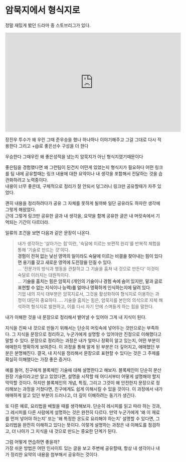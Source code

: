 # 암묵지에서 형식지로

정말 재밌게 봤던 드라마 중 스토브리그가 있다.  

<iframe width="560" height="315" src="https://www.youtube.com/embed/c5aE51XTgbE?si=HQu3IuK94s5pMRVL" title="YouTube video player" frameborder="0" allow="accelerometer; autoplay; clipboard-write; encrypted-media; gyroscope; picture-in-picture; web-share" referrerpolicy="strict-origin-when-cross-origin" allowfullscreen></iframe>

장진우 투수가 왜 우린 그때 준우승을 했나 하나하나 이야기해주고 그걸 그대로 다시 적용한다
그리고 +@로 좋은선수 구성을 더 한다

우승한다
그때우린 왜 좋은성적을 냈는지 암묵지가 아닌 형식지였기때문이다

좋은팀을 경험했다면 왜 그런팀이 된건지 어떤게 있었는지 형식지가 필요하다
어떤 링크를 팀 내에 공유할때는 링크 내용에 대한 요약이나 내 생각을 포함해서 전달하는 것을 습관화하려고 노력중이다.  
내용이 너무 좋은데, 구체적으로 정리가 잘 안되서 덩그러니 링크만 공유할때가 자주 있었다.  
  
괜히 내용을 정리하려다가 공유 그 자체를 못하게 될까봐 일단 공유라도 하자란 생각에 그렇게 해왔었다.  
근데 그렇게 링크만 공유한 글과 내 생각을, 요약을 함께 공유한 글은 내 머릿속에서 기억되는 기간이 다르더라.


일류의 조건을 보면 다음과 같은 문장이 나온다.

> 내가 생각하는 '살아가는 힘'이란, '숙달에 이르는 보편적 원리'를 반복적 체험을 통해 '기술로 만드는 것'이다.  
> **경험이 전혀 없는 낯선 영역의 일이라도 숙달에 이르는 비결을 찾아내는 힘이 있다면 용기를 갖고 새로운 영역에 도전장을 던질 수 있다**.  
> ...
> '전문가의 방식과 행동을 관찰하고 그 기술을 훔쳐 내 것으로 만든다' 이것이 숙달로 이러지는 대원칙이다.  
> ...
> **기술을 훔치는 힘은 암묵지 (개인의 기술이나 경험 속에 숨어 있지만, 말과 글로 표현할 수 없는 지식이나 능력)를 얼마나 명확하게 인식하는지에 달려 있다**.  
> 기업 내의 지식 대부분은 암묵지로서, 그것을 활성화하여 형식지로 이용하는 과정이 대단히 중요하다.
> ...
> 기술을 훔치는 힘은, 암묵지를 본인의 의식으로 자체 해석하여 형식지로 발현하고, 이를 다시 자기 안에 스며들게 하는 힘을 말한다.  
> 

내가 이해한 것을 내 문장으로 정리해서 뱉어낼 수 있어야 그게 내 지식이 된다.  

지식을 진짜 내 것으로 만들기 위해서는 단순히 머릿속에 넣어두는 것만으로는 부족하다. 그 지식을 문장으로 정리하고, 누군가에게 설명할 수 있어야만 진정으로 이해했다고 말할 수 있다. 문장으로 정리하는 과정은 내가 얼마나 정확히 알고 있는지, 어떤 부분이 애매한지 명확하게 보여준다. 이 과정을 통해 알게 된 부분은 더 깊어지고, 애매했던 부분은 분명해진다. 결국, 내 지식을 정리해서 문장으로 표현할 수 있다는 것은 그 주제를 확실히 이해했다는 가장 좋은 증거다.

예를 들어, 친구에게 블록체인 기술에 대해 설명한다고 해보자. 블록체인이 단순히 분산 원장 기술이라고만 알고 있었다면, 설명을 시작할 때 어디서부터 어떻게 설명해야 할지 막막할 것이다. 하지만 블록체인의 개념, 특징, 그리고 그것이 왜 안전한지 문장으로 정리해보는 과정을 거쳤다면, 친구에게도 쉽게 이해시킬 수 있을 것이다. 이 과정에서 내가 애매하게 알고 있던 부분이 드러나고, 더 깊이 이해하려는 동기가 생긴다.

또 다른 예로, 요리법을 배웠을 때를 생각해보자. 단순히 레시피를 읽고 따라 하는 것과, 그 레시피를 다른 사람에게 설명하는 것은 완전히 다르다. 만약 누군가에게 '왜 이 재료를 먼저 넣어야 하는지' 또는 '왜 특정한 온도로 요리해야 하는지' 설명할 수 있다면, 그 요리법을 완전히 이해하고 있다는 뜻이다. 이렇게 설명하는 과정은 내 이해도를 점검하고, 더 나아가 그 지식을 내 것으로 만드는 중요한 단계가 된다.

그럼 어떻게 연습하면 좋을까?  
가장 쉬운 방법은 어떤 인사이트 있는 글을 보고 주변에 공유할때, 항상 내 생각이나 내가 정리한 요약의 내용을 첨부해서 공유하는 것이다.  

